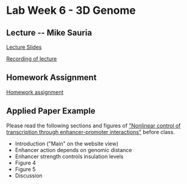 # Lab Week 6 - 3D Genome

## Lecture -- Mike Sauria

[Lecture Slides](https://github.com/bxlab/cmdb-quantbio/raw/main/assignments/lab/3D_genome/slides_asynchronous_or_livecoding_resources/3D_Genome.pdf)

[Recording of lecture](https://livejohnshopkins.sharepoint.com/:v:/s/qbb2021/EWZOitWo6iFCmPf9rQEafIkB5EETw9lZ4HaSfRyoj3WtzQ?e=rBaJOb)

## Homework Assignment

[Homework assignment](https://bxlab.github.io/cmdb-quantbio/assignments/lab/3D_genome/assignment/)

## Applied Paper Example

Please read the following sections and figures of ["Nonlinear control of transcription through enhancer-promoter interactions"](https://pubmed.ncbi.nlm.nih.gov/35418676/) before class.

<ul>
  <li>Introduction ("Main" on the website view)</li>
  <li>Enhancer action depends on genomic distance</li>
  <li>Enhancer strength controls insulation levels</li>
  <li>Figure 4</li>
  <li>Figure 5</li>
  <li>Discussion</li>
</ul>
